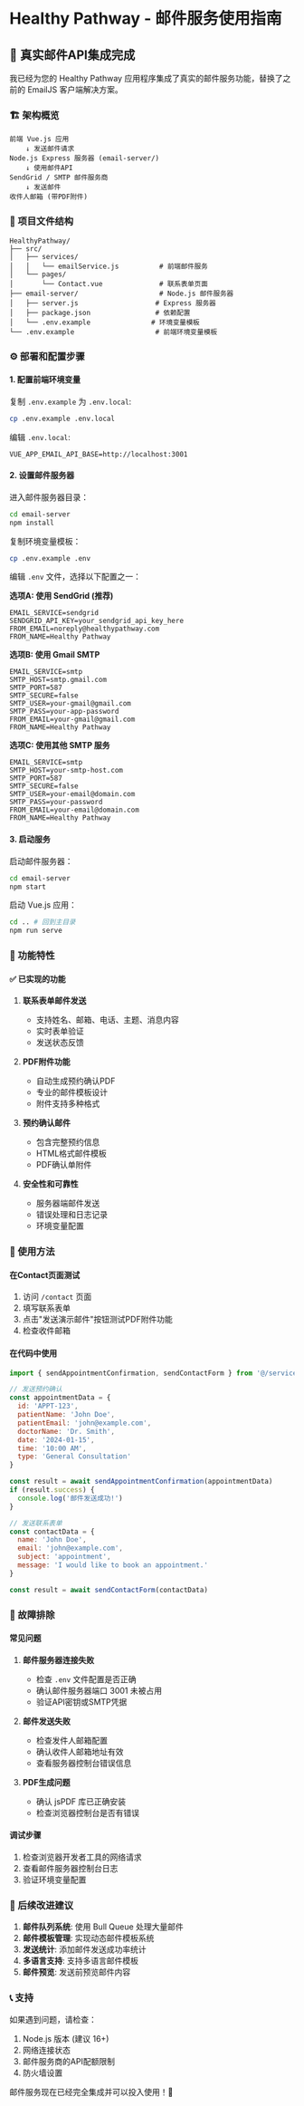 # Healthy Pathway - 邮件服务使用指南

## 📧 真实邮件API集成完成

我已经为您的 Healthy Pathway 应用程序集成了真实的邮件服务功能，替换了之前的 EmailJS 客户端解决方案。

### 🏗️ 架构概览

```
前端 Vue.js 应用
    ↓ 发送邮件请求
Node.js Express 服务器 (email-server/)
    ↓ 使用邮件API
SendGrid / SMTP 邮件服务商
    ↓ 发送邮件
收件人邮箱 (带PDF附件)
```

### 📁 项目文件结构

```
HealthyPathway/
├── src/
│   ├── services/
│   │   └── emailService.js          # 前端邮件服务
│   └── pages/
│       └── Contact.vue              # 联系表单页面
├── email-server/                    # Node.js 邮件服务器
│   ├── server.js                   # Express 服务器
│   ├── package.json                # 依赖配置
│   └── .env.example               # 环境变量模板
└── .env.example                    # 前端环境变量模板
```

### ⚙️ 部署和配置步骤

#### 1. 配置前端环境变量

复制 `.env.example` 为 `.env.local`:
```bash
cp .env.example .env.local
```

编辑 `.env.local`:
```env
VUE_APP_EMAIL_API_BASE=http://localhost:3001
```

#### 2. 设置邮件服务器

进入邮件服务器目录：
```bash
cd email-server
npm install
```

复制环境变量模板：
```bash
cp .env.example .env
```

编辑 `.env` 文件，选择以下配置之一：

**选项A: 使用 SendGrid (推荐)**
```env
EMAIL_SERVICE=sendgrid
SENDGRID_API_KEY=your_sendgrid_api_key_here
FROM_EMAIL=noreply@healthypathway.com
FROM_NAME=Healthy Pathway
```

**选项B: 使用 Gmail SMTP**
```env
EMAIL_SERVICE=smtp
SMTP_HOST=smtp.gmail.com
SMTP_PORT=587
SMTP_SECURE=false
SMTP_USER=your-gmail@gmail.com
SMTP_PASS=your-app-password
FROM_EMAIL=your-gmail@gmail.com
FROM_NAME=Healthy Pathway
```

**选项C: 使用其他 SMTP 服务**
```env
EMAIL_SERVICE=smtp
SMTP_HOST=your-smtp-host.com
SMTP_PORT=587
SMTP_SECURE=false
SMTP_USER=your-email@domain.com
SMTP_PASS=your-password
FROM_EMAIL=your-email@domain.com
FROM_NAME=Healthy Pathway
```

#### 3. 启动服务

启动邮件服务器：
```bash
cd email-server
npm start
```

启动 Vue.js 应用：
```bash
cd .. # 回到主目录
npm run serve
```

### 🔧 功能特性

#### ✅ 已实现的功能

1. **联系表单邮件发送**
   - 支持姓名、邮箱、电话、主题、消息内容
   - 实时表单验证
   - 发送状态反馈

2. **PDF附件功能**
   - 自动生成预约确认PDF
   - 专业的邮件模板设计
   - 附件支持多种格式

3. **预约确认邮件**
   - 包含完整预约信息
   - HTML格式邮件模板
   - PDF确认单附件

4. **安全性和可靠性**
   - 服务器端邮件发送
   - 错误处理和日志记录
   - 环境变量配置

### 🎯 使用方法

#### 在Contact页面测试
1. 访问 `/contact` 页面
2. 填写联系表单
3. 点击"发送演示邮件"按钮测试PDF附件功能
4. 检查收件邮箱

#### 在代码中使用

```javascript
import { sendAppointmentConfirmation, sendContactForm } from '@/services/emailService'

// 发送预约确认
const appointmentData = {
  id: 'APPT-123',
  patientName: 'John Doe',
  patientEmail: 'john@example.com',
  doctorName: 'Dr. Smith',
  date: '2024-01-15',
  time: '10:00 AM',
  type: 'General Consultation'
}

const result = await sendAppointmentConfirmation(appointmentData)
if (result.success) {
  console.log('邮件发送成功!')
}

// 发送联系表单
const contactData = {
  name: 'John Doe',
  email: 'john@example.com',
  subject: 'appointment',
  message: 'I would like to book an appointment.'
}

const result = await sendContactForm(contactData)
```

### 🚨 故障排除

#### 常见问题

1. **邮件服务器连接失败**
   - 检查 `.env` 文件配置是否正确
   - 确认邮件服务器端口 3001 未被占用
   - 验证API密钥或SMTP凭据

2. **邮件发送失败**
   - 检查发件人邮箱配置
   - 确认收件人邮箱地址有效
   - 查看服务器控制台错误信息

3. **PDF生成问题**
   - 确认 jsPDF 库已正确安装
   - 检查浏览器控制台是否有错误

#### 调试步骤

1. 检查浏览器开发者工具的网络请求
2. 查看邮件服务器控制台日志
3. 验证环境变量配置

### 🔄 后续改进建议

1. **邮件队列系统**: 使用 Bull Queue 处理大量邮件
2. **邮件模板管理**: 实现动态邮件模板系统
3. **发送统计**: 添加邮件发送成功率统计
4. **多语言支持**: 支持多语言邮件模板
5. **邮件预览**: 发送前预览邮件内容

### 📞 支持

如果遇到问题，请检查：
1. Node.js 版本 (建议 16+)
2. 网络连接状态
3. 邮件服务商的API配额限制
4. 防火墙设置

邮件服务现在已经完全集成并可以投入使用！🎉
